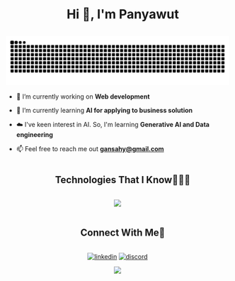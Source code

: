 <!--h1 without bottom border-->
<div id="user-content-toc">
  <ul align="center">
    <summary><h1 style="display: inline-block">Hi 👋, I'm Panyawut</h1></summary>
  </ul>
</div>


<!--- snake -->
<div align="center">
  <img  src="https://raw.githubusercontent.com/wutpppppppppppppppppp/wutpppppppppppppppppp/output/github-contribution-grid-snake.svg"
       alt="snake" /></a>
</div>

<!--Intro start-->
- 🔭 I’m currently working on **Web development**

- 🌱 I’m currently learning **AI for applying to business solution**

- ☁️ I've keen interest in AI. So, I'm learning **Generative AI and Data engineering**

- 📫 Feel free to reach me out **gansahy@gmail.com**

<!--h1 without bottom border-->
<div id="user-content-toc">
  <ul align="center">
    <summary><h2 style="display: inline-block">Technologies That I Know👨🏻‍💻</h2></summary>
  </ul>
</div>
<!--tech stack icons-->
<p align="center">
  <a href="https://skillicons.dev">
    <img src="https://skillicons.dev/icons?i=py,ts,js,c,express,go,mongodb,postgres,nextjs,nodejs,sklearn,sentry,tailwind,tensorflow,threejs,git,docker,postman&perline=9" />
  </a>
</p>


<!-- Connect with me -->
<!--h2 without bottom border-->
<div id="user-content-toc">
  <ul align="center">
    <summary><h2 style="display: inline-block">Connect With Me🤝</h2></summary>
  </ul>
</div>

<!--icons and links-->
<p align="center">
<a href="www.linkedin.com/in/panyawut" target="blank"><img align="center" src="https://user-images.githubusercontent.com/88904952/234979284-68c11d7f-1acc-4f0c-ac78-044e1037d7b0.png" alt="linkedin" height="50" width="50" /></a>
<a href="https://discordapp.com/users/306413717753561088" target="blank"><img align="center" src="https://user-images.githubusercontent.com/88904952/234982627-019fd336-6248-453c-9b05-97c13fd1d207.png" alt="discord" height="50" width="50" /></a>
  
</p>


<!--profile visit count-->
<div align="center">
  
[![](https://visitcount.itsvg.in/api?id=wutpppppppppppppppppp&icon=1&color=6)](https://visitcount.itsvg.in)
  
</div>
